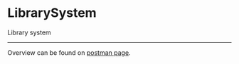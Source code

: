 # LibrarySystem
Library system
***
Overview can be found on [postman page](https://documenter.getpostman.com/view/12920609/Tz5v3b1A#eec0dc7d-c1ce-46bb-9b42-64c4140d662e).
